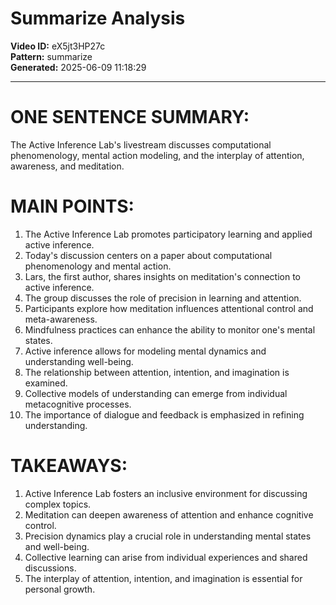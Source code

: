 # Summarize Analysis

**Video ID:** eX5jt3HP27c  
**Pattern:** summarize  
**Generated:** 2025-06-09 11:18:29  

---

# ONE SENTENCE SUMMARY:
The Active Inference Lab's livestream discusses computational phenomenology, mental action modeling, and the interplay of attention, awareness, and meditation.

# MAIN POINTS:
1. The Active Inference Lab promotes participatory learning and applied active inference.
2. Today's discussion centers on a paper about computational phenomenology and mental action.
3. Lars, the first author, shares insights on meditation's connection to active inference.
4. The group discusses the role of precision in learning and attention.
5. Participants explore how meditation influences attentional control and meta-awareness.
6. Mindfulness practices can enhance the ability to monitor one's mental states.
7. Active inference allows for modeling mental dynamics and understanding well-being.
8. The relationship between attention, intention, and imagination is examined.
9. Collective models of understanding can emerge from individual metacognitive processes.
10. The importance of dialogue and feedback is emphasized in refining understanding.

# TAKEAWAYS:
1. Active Inference Lab fosters an inclusive environment for discussing complex topics.
2. Meditation can deepen awareness of attention and enhance cognitive control.
3. Precision dynamics play a crucial role in understanding mental states and well-being.
4. Collective learning can arise from individual experiences and shared discussions.
5. The interplay of attention, intention, and imagination is essential for personal growth.
